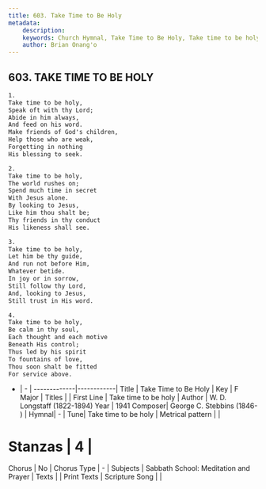 ```yaml
---
title: 603. Take Time to Be Holy
metadata:
    description: 
    keywords: Church Hymnal, Take Time to Be Holy, Take time to be holy, 
    author: Brian Onang'o
---
```



## 603. TAKE TIME TO BE HOLY

```txt
1.
Take time to be holy, 
Speak oft with thy Lord; 
Abide in him always, 
And feed on his word. 
Make friends of God's children, 
Help those who are weak, 
Forgetting in nothing 
His blessing to seek. 

2.
Take time to be holy, 
The world rushes on; 
Spend much time in secret 
With Jesus alone. 
By looking to Jesus, 
Like him thou shalt be; 
Thy friends in thy conduct 
His likeness shall see. 

3.
Take time to be holy, 
Let him be thy guide, 
And run not before Him, 
Whatever betide. 
In joy or in sorrow, 
Still follow thy Lord, 
And, looking to Jesus, 
Still trust in His word. 

4.
Take time to be holy, 
Be calm in thy soul, 
Each thought and each motive 
Beneath His control; 
Thus led by his spirit 
To fountains of love, 
Thou soon shalt be fitted 
For service above.
```

- |   -  |
-------------|------------|
Title | Take Time to Be Holy |
Key | F Major |
Titles |  |
First Line | Take time to be holy |
Author | W. D. Longstaff (1822-1894)
Year | 1941
Composer| George C. Stebbins (1846- ) |
Hymnal|  - |
Tune| Take time to be holy |
Metrical pattern | |
# Stanzas | 4 |
Chorus | No |
Chorus Type | - |
Subjects | Sabbath School: Meditation and Prayer |
Texts |  |
Print Texts | 
Scripture Song |  |
  
